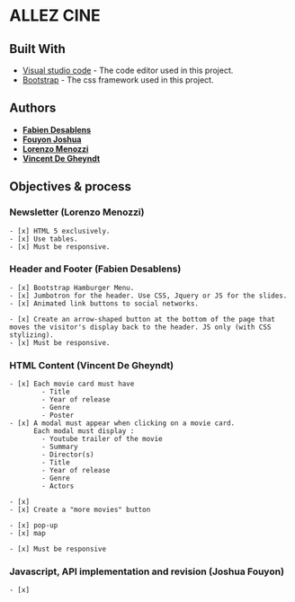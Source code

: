# ALLEZ CINE

## Built With
* [Visual studio code](https://code.visualstudio.com/) - The code editor used in this project.
* [Bootstrap](https://getbootstrap.com) - The css framework used in this project.

## Authors

* [**Fabien Desablens**](https://github.com/Fabien-desablens)
* [**Fouyon Joshua**](https://github.com/fouyonjoshua)
* [**Lorenzo Menozzi**](https://github.com/Menozzilorenzo)
* [**Vincent De Gheyndt**](https://github.com/vincentdegheyndt)

## Objectives & process

### Newsletter (Lorenzo Menozzi)
    - [x] HTML 5 exclusively.
    - [x] Use tables.
    - [x] Must be responsive.

### Header and Footer (Fabien Desablens)
    - [x] Bootstrap Hamburger Menu.
    - [x] Jumbotron for the header. Use CSS, Jquery or JS for the slides.
    - [x] Animated link buttons to social networks.

    - [x] Create an arrow-shaped button at the bottom of the page that moves the visitor's display back to the header. JS only (with CSS stylizing).
    - [x] Must be responsive.

### HTML Content (Vincent De Gheyndt)

    - [x] Each movie card must have 
            - Title
            - Year of release
            - Genre
            - Poster
    - [x] A modal must appear when clicking on a movie card.
          Each modal must display :
            - Youtube trailer of the movie
            - Summary
            - Director(s)
            - Title
            - Year of release
            - Genre
            - Actors

    - [x] 
    - [x] Create a "more movies" button

    - [x] pop-up
    - [x] map

    - [x] Must be responsive        

### Javascript, API implementation and revision (Joshua Fouyon)
    - [x]